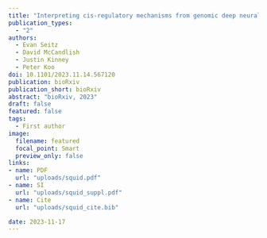 ```yaml
---
title: "Interpreting cis-regulatory mechanisms from genomic deep neural networks using surrogate models"
publication_types:
  - "2"
authors:
  - Evan Seitz 
  - David McCandlish 
  - Justin Kinney
  - Peter Koo
doi: 10.1101/2023.11.14.567120
publication: bioRxiv
publication_short: bioRxiv
abstract: "bioRxiv, 2023"
draft: false
featured: false
tags:
  - First author
image:
  filename: featured
  focal_point: Smart
  preview_only: false
links:
- name: PDF
  url: "uploads/squid.pdf"
- name: SI
  url: "uploads/squid_suppl.pdf"
- name: Cite
  url: "uploads/squid_cite.bib"

date: 2023-11-17
---
```

